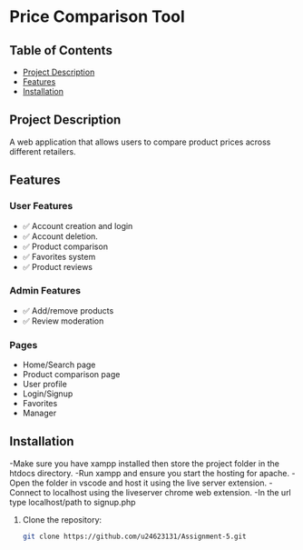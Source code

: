 # Price Comparison Tool 

## Table of Contents
- [Project Description](#project-description)
- [Features](#features)
- [Installation](#installation)

## Project Description
A web application that allows users to compare product prices across different retailers. 

## Features

### User Features
- ✅ Account creation and login
- ✅ Account deletion.
- ✅ Product comparison
- ✅ Favorites system
- ✅ Product reviews

### Admin Features
- ✅ Add/remove products
- ✅ Review moderation

### Pages
- Home/Search page
- Product comparison page
- User profile
- Login/Signup
- Favorites
- Manager

## Installation

-Make sure you have xampp installed then store the project folder in the htdocs directory.
-Run xampp and ensure you start the hosting for apache.
-Open the folder in vscode and host it using the live server extension.
-Connect to localhost using the liveserver chrome web extension.
-In the url type localhost/path to signup.php


1. Clone the repository:
   ```bash
   git clone https://github.com/u24623131/Assignment-5.git
